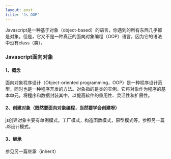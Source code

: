 ```yaml
---
layout: post
title: 'Js OOP'
---
```

Javascript是一种基于对象（object-based）的语言，你遇到的所有东西几乎都是对象。但是，它又不是一种真正的面向对象编程（OOP）语言，因为它的语法中没有class（类）。
<!--break-->

### Javascript面向对象

#### 1、概念

面向对象程序设计（Object-oriented programming，OOP）是一种程序设计范型，同时也是一种程序开发的方法。对象指的是类的实例。它将对象作为程序的基本单元，将程序和数据封装其中，以提高软件的重用性、灵活性和扩展性。

#### 2、创建对象（既然要面向对象编程，当然要学会创建呀）

js创建对象主要有单例模式，工厂模式，构造函数模式，原型模式等，参照另一篇JS设计模式。

#### 3、继承

参见另一篇继承（inherit）